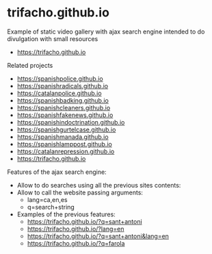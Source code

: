 # trifacho.github.io

Example of static video gallery with ajax search engine intended to do divulgation with small resources
- https://trifacho.github.io

Related projects
- https://spanishpolice.github.io
- https://spanishradicals.github.io
- https://catalanpolice.github.io
- https://spanishbadking.github.io
- https://spanishcleaners.github.io
- https://spanishfakenews.github.io
- https://spanishindoctrination.github.io
- https://spanishgurtelcase.github.io
- https://spanishmanada.github.io
- https://spanishlamppost.github.io
- https://catalanrepression.github.io
- https://trifacho.github.io

Features of the ajax search engine:
- Allow to do searches using all the previous sites contents:
- Allow to call the website passing arguments:
  - lang=ca,en,es
  - q=search+string
- Examples of the previous features:
  - https://trifacho.github.io/?q=sant+antoni
  - https://trifacho.github.io/?lang=en
  - https://trifacho.github.io/?q=sant+antoni&lang=en
  - https://trifacho.github.io/?q=farola

